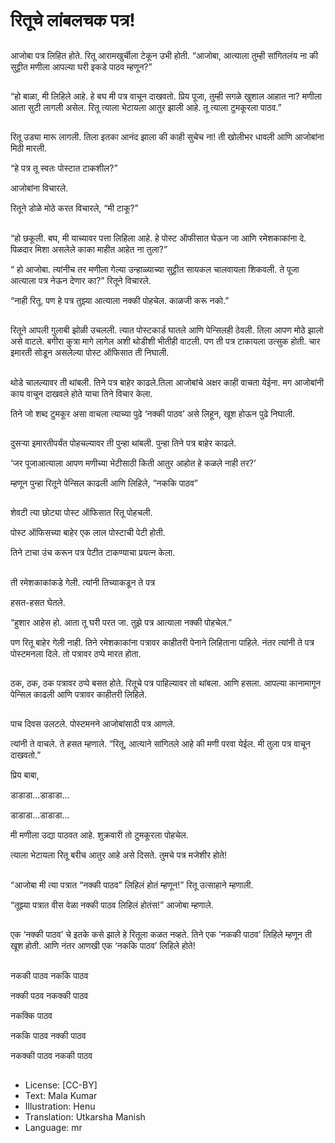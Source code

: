# रितूचे लांबलचक पत्र!

##
आजोबा पत्र लिहित होते. रितू आरामखुर्चीला टेकून उभी होती. “आजोबा, आत्याला तुम्ही सांगितलंय ना की सुट्टीत मणीला आपल्या घरी इकडे पाठव म्हणून?”

##
“हो बाळा, मी लिहिले आहे. हे बघ मी पत्र वाचून दाखवतो. प्रिय पूजा, तुम्ही सगळे खुशाल आहात ना? मणीला आता सुटी लागली असेल. रितू त्याला भेटायला आतुर झाली आहे. तू त्याला टुमकूरला पाठव.”

##
रितू उड्या मारू लागली. तिला इतका आनंद झाला की काही सुचेच ना! ती खोलीभर धावली आणि आजोबांना मिठी मारली.

“हे पत्र तू स्वतः पोस्टात टाकशील?”

आजोबांना विचारले.

रितूने डोळे मोठे करत विचारले, “मी टाकू?”

##
“हो छकूली. बघ, मी याच्यावर पत्ता लिहिला आहे. हे पोस्ट ऑफीसात घेऊन जा आणि रमेशकाकांना दे. पिळदार मिशा असलेले काका माहीत आहेत ना तुला?”

“ हो आजोबा. त्यांनीच तर मणीला गेल्या उन्हाळ्याच्या सुट्टीत सायकल चालवायला शिकवली. ते पूजा आत्याला पत्र नेऊन देणार का?” रितूने विचारले.

“नाही रितू. पण हे पत्र तुझ्या आत्याला नक्की पोहचेल. काळजी करू नको.”

##
रितूने आपली गुलाबी झोळी उचलली. त्यात पोस्टकार्ड घातले आणि पेन्सिलही ठेवली. तिला आपण मोठे झालो असे वाटले. बगीरा कुत्रा मागे लागेल अशी थोडीशी भीतीही वाटली. पण ती पत्र टाकायला उत्सुक होती. चार इमारती सोडून असलेल्या पोस्ट ऑफिसात ती निघाली.

##
थोडे चालल्यावर ती थांबली. तिने पत्र बाहेर काढले.तिला आजोबांचे अक्षर काही वाचता येईना. मग आजोबांनी काय वाचून दाखवले होते याचा तिने विचार केला.

तिने जो शब्द टुमकूर असा वाचला त्याच्या पुढे ‘नक्की पाठव’ असे लिहून, खूश होऊन पुढे निघाली.

##
दुसर्‍या इमारतीपर्यंत पोहचल्यावर ती पुन्हा थांबली. पुन्हा तिने पत्र बाहेर काढले.

‘जर पूजाआत्याला आपण मणीच्या भेटीसाठी किती आतुर आहोत हे कळले नाही तर?’

म्हणून पुन्हा रितूने पेन्सिल काढली आणि लिहिले, “नककि पाठव”

##
शेवटी त्या छोट्या पोस्ट ऑफिसात रितू पोहचली.

पोस्ट ऑफिसच्या बाहेर एक लाल पोस्टाची पेटी होती.

तिने टाचा उंच करून पत्र पेटीत टाकण्याचा प्रयत्न केला.

##
ती रमेशकाकांकडे गेली. त्यांनी तिच्याकडून ते पत्र

हसत-हसत घेतले.

“हुशार आहेस हो. आता तू घरी परत जा. तुझे पत्र आत्याला नक्की पोहचेल.”

पण रितू बाहेर गेली नाही. तिने रमेशकाकांना पत्रावर काहीतरी पेनाने लिहिताना पाहिले. नंतर त्यांनी ते पत्र पोस्टमनला दिले. तो पत्रावर ठप्पे मारत होता.

##
ठक, ठक, ठक पत्रावर ठप्पे बसत होते. रितूचे पत्र पाहिल्यावर तो थांबला. आणि हसला. आपल्या कानामागून पेन्सिल काढली आणि पत्रावर काहीतरी लिहिले.

##
पाच दिवस उलटले. पोस्टमनने आजोबांसाठी पत्र आणले.

त्यांनी ते वाचले. ते हसत म्हणाले. “रितू, आत्याने सांगितले आहे की मणी परवा येईल. मी तुला पत्र वाचून दाखवतो.”

प्रिय बाबा,

डाडाडा...डाडाडा...

डाडाडा...डाडाडा...

मी मणीला उद्या पाठवत आहे. शुक्रवारी तो टुमकूरला पोहचेल.

त्याला भेटायला रितू बरीच आतुर आहे असे दिसते. तुमचे पत्र मजेशीर होते!

##
“आजोबा मी त्या पत्रात “नक्की पाठव” लिहिलं होतं म्हणून!” रितू उत्साहाने म्हणाली.

“तूझ्या पत्रात वीस वेळा नक्की पाठव लिहिलं होतंस!” आजोबा म्हणाले.

##
एक ‘नक्की पाठव’ चे इतके कसे झाले हे रितूला कळत नव्हते. तिने एक ‘नककी पाठव’ लिहिले म्हणून ती खूश होती. आणि नंतर आणखी एक ‘नककि पाठव’ लिहिले होते!

##
नककी पाठव नककि पाठव

नक्की पठव नकक्की पाठव

नकक्कि पाठव

नककि पाठव नक्की पाठव

नकक्की पाठव नककी पाठव

##
* License: [CC-BY]
* Text: Mala Kumar
* Illustration: Henu
* Translation: Utkarsha Manish
* Language: mr
